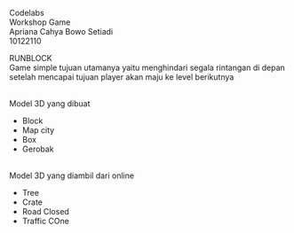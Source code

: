 Codelabs 
<br>
Workshop Game
<br>
Apriana Cahya Bowo Setiadi
<br>
10122110
<br>

RUNBLOCK
<br>
Game simple tujuan utamanya yaitu menghindari segala rintangan di depan setelah mencapai tujuan player akan maju ke level berikutnya

<br>
Model 3D yang dibuat
<ul>
  <li>Block
  <li>Map city
  <li>Box
  <li>Gerobak 
</ul>
<br>
Model 3D yang diambil dari online
<ul>
  <li>Tree
  <li>Crate
  <li>Road Closed
  <li>Traffic COne
</ul>

